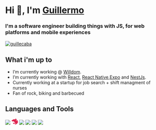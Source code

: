 <h1 >Hi 👋, I'm <a href="https://www.guillecaba.com/" target="blank">Guillermo </a></h1>
<h3>I'm a software engineer building things with JS, for web platforms and mobile experiences</h3>


<a href="https://linkedin.com/in/guillecaba" target="blank"><img align="center" src="https://raw.githubusercontent.com/rahuldkjain/github-profile-readme-generator/master/src/images/icons/Social/linked-in-alt.svg" alt="guillecaba" height="22" width="22" /></a>


## What i'm up to

- I’m currently working @ [Willdom](https://willdom.com/).
- I’m currently working with [React](https://reactjs.org), [React Native](https://reactnative.dev/),[Expo](https://expo.dev/) and [NestJs](https://nestjs.com/).
- Currently working at a startup for job search + shift managment of nurses
- Fan of rock, biking and barbecued


## Languages and Tools
<code><img height="20" src="https://raw.githubusercontent.com/rahuldkjain/github-profile-readme-generator/master/src/images/icons/FrontendDevelopment/reactjs.svg"></code>
<code><img height="20" src="https://raw.githubusercontent.com/rahuldkjain/github-profile-readme-generator/master/src/images/icons/BackendDevelopment/nestjs.svg"></code>
<code><img height="20" src="https://raw.githubusercontent.com/rahuldkjain/github-profile-readme-generator/master/src/images/icons/Database/postgresql.svg"></code>
<code><img height="20" src="https://raw.githubusercontent.com/rahuldkjain/github-profile-readme-generator/master/src/images/icons/ProgrammingLanguages/javascript.svg"></code>
<code><img height="20" src="https://raw.githubusercontent.com/rahuldkjain/github-profile-readme-generator/master/src/images/icons/ProgrammingLanguages/typescript.svg"></code>
<code><img height="20" src="https://raw.githubusercontent.com/rahuldkjain/github-profile-readme-generator/master/src/images/icons/MobileAppDevelopment/reactnative.svg"></code>












